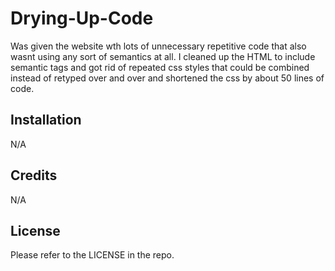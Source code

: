 # Drying-Up-Code

Was given the website wth lots of unnecessary repetitive code that also wasnt using any sort of semantics at all. I cleaned up the HTML to include semantic tags and got rid of repeated css styles that could be combined instead of retyped over and over and shortened the css by about 50 lines of code.

## Installation

N/A

## Credits

N/A


## License

Please refer to the LICENSE in the repo.
